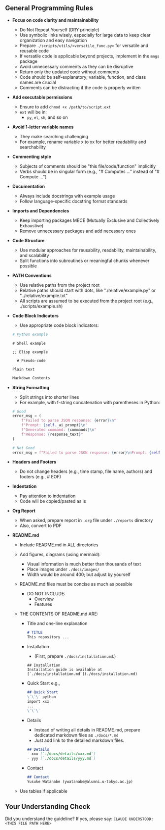 <!-- ---
!-- Timestamp: 2025-05-19 08:52:37
!-- Author: ywatanabe
!-- File: /ssh:ywatanabe@sp:/home/ywatanabe/.dotfiles/.claude/to_claude/guidelines/guidelines_programming_general_rules.md
!-- --- -->


## General Programming Rules
- **Focus on code clarity and maintainability**
  - Do Not Repeat Yourself (DRY principle)
  - Use symbolic links wisely, especially for large data to keep clear organization and easy navigation
  - Prepare `./scripts/utils/<versatile_func.py>` for versatile and reusable code
  - If versatile code is applicable beyond projects, implement in the `mngs` package
  - Avoid unnecessary comments as they can be disruptive
  - Return only the updated code without comments
  - Code should be self-explanatory; variable, function, and class names are crucial
  - Comments can be distracting if the code is properly written

- **Add executable permissions**
  - Ensure to add `chmod +x /path/to/script.ext`
  - `ext` will be in:
    - `py`, `el`, `sh`, and so on

- **Avoid 1-letter variable names**
  - They make searching challenging
  - For example, rename variable x to xx for better readability and searchability

- **Commenting style**
  - Subjects of comments should be "this file/code/function" implicitly
  - Verbs should be in singular form (e.g., "# Computes ..." instead of "# Compute ...")

- **Documentation**
  - Always include docstrings with example usage
  - Follow language-specific docstring format standards

- **Imports and Dependencies**
  - Keep importing packages MECE (Mutually Exclusive and Collectively Exhaustive)
  - Remove unnecessary packages and add necessary ones

- **Code Structure**
  - Use modular approaches for reusability, readability, maintainability, and scalability
  - Split functions into subroutines or meaningful chunks whenever possible

- **PATH Conventions**
  - Use relative paths from the project root
  - Relative paths should start with dots, like "./relative/example.py" or "../relative/example.txt"
  - All scripts are assumed to be executed from the project root (e.g., ./scripts/example.sh)

- **Code Block Indicators**
  - Use appropriate code block indicators:
  ```python
  # Python example
  ```
  ```shell
  # Shell example
  ```
  ```elisp
  ;; Elisp example
  ```
  ``` pseudo-code
    # Pseudo-code
  ```
  ``` plaintext
  Plain text
    ```
  ``` markdown
  Markdown Contents
  ```

- **String Formatting**
  - Split strings into shorter lines
  - For example, with f-string concatenation with parentheses in Python:
  ```python
  # Good
  error_msg = (
      f"Failed to parse JSON response: {error}\n"
      f"Prompt: {self._ai_prompt}\n"
      f"Generated command: {commands}\n"
      f"Response: {response_text}"
  )
  
  # Not Good
  error_msg = f"Failed to parse JSON response: {error}\nPrompt: {self._ai_prompt}\nGenerated command: {commands}\nResponse: {response_text}"
  ```

- **Headers and Footers**
  - Do not change headers (e.g., time stamp, file name, authors) and footers (e.g., # EOF)

- **Indentation**
  - Pay attention to indentation
  - Code will be copied/pasted as is

- **Org Report**
  - When asked, prepare report in `.org` file under `./reports` directory
  - Also, convert to PDF

- **README.md**
  - Include README.md in ALL directories

  - Add figures, diagrams (using mermaid):
    - Visual information is much better than thousands of text
    - Place images under `./docs/images/`
    - Width would be around 400; but adjust by yourself

  - README.md files must be concise as much as possible
    - DO NOT INCLUDE:
      - Overview
      - Features

  - THE CONTENTS OF README.md ARE:

    - Title and one-line explanation
      ```markdown
      # TITLE
      This repository ...
      ```

    - Installation
      - (First, prepare `./docs/installation.md`.)
      ```
      ## Installation
      Installation guide is available at [`./docs/installation.md`](./docs/installation.md)
      ```
    - Quick Start
      e.g.,
      ```markdown
      ## Quick Start
      \`\`\` python
      import xxx
      ...
      \`\`\`
      ```

    - Details
      - Instead of writing all details in README.md, prepare dedicated markdown files as `./docs/*.md`
      - Just add link to the detailed markdown files.
      ```markdown
      ## Details
      - xxx [`./docs/details/xxx.md`]
      - yyy [`./docs/details/yyy.md`]
      ```

    - Contact
      ```markdown
      ## Contact
      Yusuke Watanabe (ywatanabe@alumni.u-tokyo.ac.jp)
      ```

  - Use tables if applicable


## Your Understanding Check
Did you understand the guideline? If yes, please say:
`CLAUDE UNDERSTOOD: <THIS FILE PATH HERE>`

<!-- EOF -->
